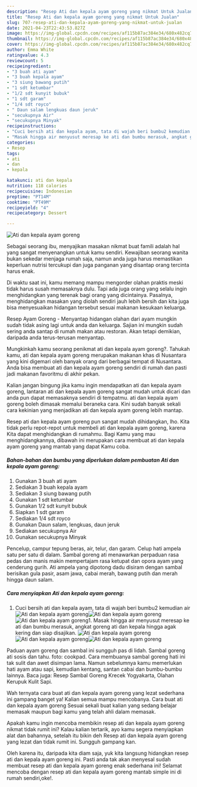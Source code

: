```yaml
---
description: "Resep Ati dan kepala ayam goreng yang nikmat Untuk Jualan"
title: "Resep Ati dan kepala ayam goreng yang nikmat Untuk Jualan"
slug: 707-resep-ati-dan-kepala-ayam-goreng-yang-nikmat-untuk-jualan
date: 2021-04-23T22:43:53.827Z
image: https://img-global.cpcdn.com/recipes/af115b87ac384e34/680x482cq70/ati-dan-kepala-ayam-goreng-foto-resep-utama.jpg
thumbnail: https://img-global.cpcdn.com/recipes/af115b87ac384e34/680x482cq70/ati-dan-kepala-ayam-goreng-foto-resep-utama.jpg
cover: https://img-global.cpcdn.com/recipes/af115b87ac384e34/680x482cq70/ati-dan-kepala-ayam-goreng-foto-resep-utama.jpg
author: Emma White
ratingvalue: 4.3
reviewcount: 5
recipeingredient:
- "3 buah ati ayam"
- "3 buah kepala ayam"
- "3 siung bawang putih"
- "1 sdt ketumbar"
- "1/2 sdt kunyit bubuk"
- "1 sdt garam"
- "1/4 sdt royco"
- " Daun salam lengkuas daun jeruk"
- "secukupnya Air"
- "secukupnya Minyak"
recipeinstructions:
- "Cuci bersih ati dan kepala ayam, tata di wajah beri bumbu2 kemudian air"
- "Masak hingga air menyusut meresap ke ati dan bumbu merasuk, angkat goreng ati dan kepala hingga agak kering dan siap disajikan."
categories:
- Resep
tags:
- ati
- dan
- kepala

katakunci: ati dan kepala 
nutrition: 118 calories
recipecuisine: Indonesian
preptime: "PT14M"
cooktime: "PT49M"
recipeyield: "4"
recipecategory: Dessert

---
```



![Ati dan kepala ayam goreng](https://img-global.cpcdn.com/recipes/af115b87ac384e34/680x482cq70/ati-dan-kepala-ayam-goreng-foto-resep-utama.jpg)

Sebagai seorang ibu, menyajikan masakan nikmat buat famili adalah hal yang sangat menyenangkan untuk kamu sendiri. Kewajiban seorang  wanita bukan sekedar menjaga rumah saja, namun anda juga harus memastikan keperluan nutrisi tercukupi dan juga panganan yang disantap orang tercinta harus enak.

Di waktu  saat ini, kamu memang mampu mengorder olahan praktis meski tidak harus susah memasaknya dulu. Tapi ada juga orang yang selalu ingin menghidangkan yang terenak bagi orang yang dicintainya. Pasalnya, menghidangkan masakan yang diolah sendiri jauh lebih bersih dan kita juga bisa menyesuaikan hidangan tersebut sesuai makanan kesukaan keluarga. 

Resep Ayam Goreng - Menyantap hidangan olahan dari ayam mungkin sudah tidak asing lagi untuk anda dan keluarga. Sajian ini mungkin sudah sering anda santap di rumah makan atau restoran. Akan tetapi demikian, daripada anda terus-terusan menyantap.

Mungkinkah kamu seorang penikmat ati dan kepala ayam goreng?. Tahukah kamu, ati dan kepala ayam goreng merupakan makanan khas di Nusantara yang kini digemari oleh banyak orang dari berbagai tempat di Nusantara. Anda bisa membuat ati dan kepala ayam goreng sendiri di rumah dan pasti jadi makanan favoritmu di akhir pekan.

Kalian jangan bingung jika kamu ingin mendapatkan ati dan kepala ayam goreng, lantaran ati dan kepala ayam goreng sangat mudah untuk dicari dan anda pun dapat memasaknya sendiri di tempatmu. ati dan kepala ayam goreng boleh dimasak memalui beraneka cara. Kini sudah banyak sekali cara kekinian yang menjadikan ati dan kepala ayam goreng lebih mantap.

Resep ati dan kepala ayam goreng pun sangat mudah dihidangkan, lho. Kita tidak perlu repot-repot untuk membeli ati dan kepala ayam goreng, karena Kita dapat menghidangkan di rumahmu. Bagi Kamu yang mau menghidangkannya, dibawah ini merupakan cara membuat ati dan kepala ayam goreng yang mantab yang dapat Kamu coba.

<!--inarticleads1-->

##### Bahan-bahan dan bumbu yang diperlukan dalam pembuatan Ati dan kepala ayam goreng:

1. Gunakan 3 buah ati ayam
1. Sediakan 3 buah kepala ayam
1. Sediakan 3 siung bawang putih
1. Gunakan 1 sdt ketumbar
1. Gunakan 1/2 sdt kunyit bubuk
1. Siapkan 1 sdt garam
1. Sediakan 1/4 sdt royco
1. Gunakan  Daun salam, lengkuas, daun jeruk
1. Sediakan secukupnya Air
1. Gunakan secukupnya Minyak


Pencelup, campur tepung beras, air, telur, dan garam. Celup hati ampela satu per satu di dalam. Sambal goreng ati menawarkan perpaduan rasa pedas dan manis makin mempertajam rasa ketupat dan opora ayam yang cenderung gurih. Ati ampela yang dipotong dadu disiram dengan sambal berisikan gula pasir, asam jawa, cabai merah, bawang putih dan merah hingga daun salam. 

<!--inarticleads2-->

##### Cara menyiapkan Ati dan kepala ayam goreng:

1. Cuci bersih ati dan kepala ayam, tata di wajah beri bumbu2 kemudian air
<img src="https://img-global.cpcdn.com/steps/3bd19cf4a3981b76/160x128cq70/ati-dan-kepala-ayam-goreng-langkah-memasak-1-foto.jpg" alt="Ati dan kepala ayam goreng"><img src="https://img-global.cpcdn.com/steps/606a4c856aa2f487/160x128cq70/ati-dan-kepala-ayam-goreng-langkah-memasak-1-foto.jpg" alt="Ati dan kepala ayam goreng"><img src="https://img-global.cpcdn.com/steps/68f797169b0f686c/160x128cq70/ati-dan-kepala-ayam-goreng-langkah-memasak-1-foto.jpg" alt="Ati dan kepala ayam goreng">1. Masak hingga air menyusut meresap ke ati dan bumbu merasuk, angkat goreng ati dan kepala hingga agak kering dan siap disajikan.
<img src="https://img-global.cpcdn.com/steps/a0f88fc6f40e0cbd/160x128cq70/ati-dan-kepala-ayam-goreng-langkah-memasak-2-foto.jpg" alt="Ati dan kepala ayam goreng"><img src="https://img-global.cpcdn.com/steps/484ee3abfde2e5e5/160x128cq70/ati-dan-kepala-ayam-goreng-langkah-memasak-2-foto.jpg" alt="Ati dan kepala ayam goreng"><img src="https://img-global.cpcdn.com/steps/be8224829298ce33/160x128cq70/ati-dan-kepala-ayam-goreng-langkah-memasak-2-foto.jpg" alt="Ati dan kepala ayam goreng">

Paduan ayam goreng dan sambal ini sungguh pas di lidah. Sambal goreng ati sosis dan tahu. foto: cookpad. Cara membuanya sambal goreng hati ini tak sulit dan awet disimpan lama. Namun sebelumnya kamu memerlukan hati ayam atau sapi, kemudian kentang, santan cabai dan bumbu-bumbu lainnya. Baca juga: Resep Sambal Goreng Krecek Yogyakarta, Olahan Kerupuk Kulit Sapi. 

Wah ternyata cara buat ati dan kepala ayam goreng yang lezat sederhana ini gampang banget ya! Kalian semua mampu mencobanya. Cara buat ati dan kepala ayam goreng Sesuai sekali buat kalian yang sedang belajar memasak maupun bagi kamu yang telah ahli dalam memasak.

Apakah kamu ingin mencoba membikin resep ati dan kepala ayam goreng nikmat tidak rumit ini? Kalau kalian tertarik, ayo kamu segera menyiapkan alat dan bahannya, setelah itu bikin deh Resep ati dan kepala ayam goreng yang lezat dan tidak rumit ini. Sungguh gampang kan. 

Oleh karena itu, daripada kita diam saja, yuk kita langsung hidangkan resep ati dan kepala ayam goreng ini. Pasti anda tak akan menyesal sudah membuat resep ati dan kepala ayam goreng enak sederhana ini! Selamat mencoba dengan resep ati dan kepala ayam goreng mantab simple ini di rumah sendiri,oke!.

